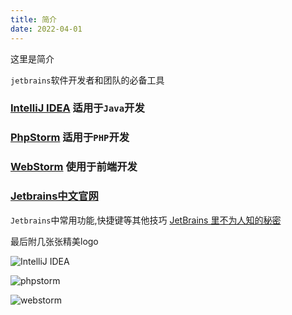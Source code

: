 ```yaml
---
title: 简介
date: 2022-04-01
---
```


这里是简介

`jetbrains`软件开发者和团队的必备工具

### [IntelliJ IDEA](https://www.jetbrains.com.cn/idea/) 适用于`Java`开发 

### [PhpStorm](https://www.jetbrains.com.cn/phpstorm/) 适用于`PHP`开发

### [WebStorm](https://www.jetbrains.com.cn/webstorm/) 使用于前端开发

### [Jetbrains中文官网](https://www.jetbrains.com.cn/) 

`Jetbrains`中常用功能,快捷键等其他技巧 [JetBrains 里不为人知的秘密](https://zzk.cnblogs.com/my/s/blogpost-p?Keywords=JetBrains%20%E9%87%8C%E4%B8%8D%E4%B8%BA%E4%BA%BA%E7%9F%A5%E7%9A%84%E7%A7%98%E5%AF%86&pageindex=1)

最后附几张张精美logo

![IntelliJ IDEA](https://www.jetbrains.com.cn/idea/img/idea-edu.svg "IntelliJ IDEA")

![phpstorm](https://blog.jetbrains.com/wp-content/uploads/2019/01/phpstorm_icon.svg "phpstorm")

![webstorm](https://blog.jetbrains.com/wp-content/uploads/2019/01/webstorm_icon.svg "webstorm")

